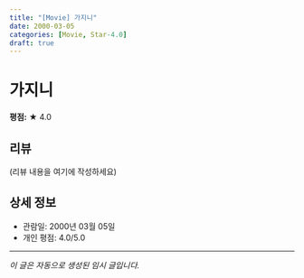 ```yaml
---
title: "[Movie] 가지니"
date: 2000-03-05
categories: [Movie, Star-4.0]
draft: true
---
```


# 가지니

**평점:** ★ 4.0

## 리뷰

(리뷰 내용을 여기에 작성하세요)

## 상세 정보

- 관람일: 2000년 03월 05일
- 개인 평점: 4.0/5.0

---

*이 글은 자동으로 생성된 임시 글입니다.*
